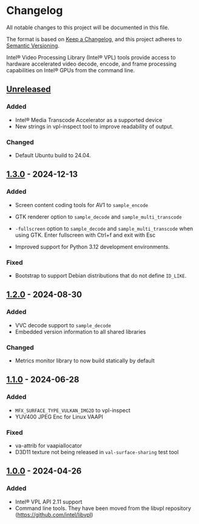 # Changelog
All notable changes to this project will be documented in this file.

The format is based on [Keep a Changelog](https://keepachangelog.com/en/1.0.0/),
and this project adheres to [Semantic Versioning](https://semver.org/spec/v2.0.0.html).

Intel® Video Processing Library (Intel® VPL) tools provide access to hardware
accelerated video decode, encode, and frame processing capabilities on Intel®
GPUs from the command line.

## [Unreleased]

### Added
- Intel® Media Transcode Accelerator as a supported device
- New strings in vpl-inspect tool to improve readability of output.

### Changed
- Default Ubuntu build to 24.04.

## [1.3.0] - 2024-12-13

### Added
- Screen content coding tools for AV1 to `sample_encode`

- GTK renderer option to `sample_decode` and `sample_multi_transcode`
- `-fullscreen` option to `sample_decode` and `sample_multi_transcode` when
  using GTK.  Enter fullscreen with Ctrl+f and exit with Esc

- Improved support for Python 3.12 development environments.

### Fixed
- Bootstrap to support Debian distributions that do not define `ID_LIKE`.

## [1.2.0] - 2024-08-30

### Added
- VVC decode support to `sample_decode`
- Embedded version information to all shared libraries

### Changed
- Metrics monitor library to now build statically by default

## [1.1.0] - 2024-06-28

### Added
- `MFX_SURFACE_TYPE_VULKAN_IMG2D` to vpl-inspect
- YUV400 JPEG Enc for Linux VAAPI

### Fixed
- va-attrib for vaapiallocator
- D3D11 texture not being released in `val-surface-sharing` test tool

## [1.0.0] - 2024-04-26

### Added
- Intel® VPL API 2.11 support
- Command line tools. They have been moved from the libvpl repository
  (https://github.com/intel/libvpl)


[Unreleased]: https://github.com/intel/libvpl/compare/v1.3.0...HEAD
[1.3.0]: https://github.com/intel/libvpl/compare/v1.2.0...v1.3.0
[1.2.0]: https://github.com/intel/libvpl/compare/v1.1.0...v1.2.0
[1.1.0]: https://github.com/intel/libvpl/compare/v1.0.0...v1.1.0
[1.0.0]: https://github.com/intel/libvpl/releases/tag/v1.0.0
